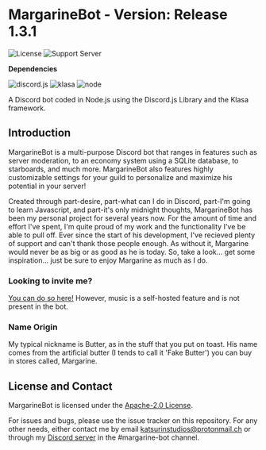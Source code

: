 # MargarineBot - Version: Release 1.3.1
![License](https://img.shields.io/github/license/Butterstroke/MargarineBot.svg?style=flat-square) ![Support Server](https://discordapp.com/api/guilds/303253034551476225/widget.png)

<b>Dependencies</b>

![discord.js](https://img.shields.io/badge/discord.js-v12.2.0-brightgreen.svg) ![klasa](https://img.shields.io/badge/Klasa-v0.22.0-brightgreen.svg) ![node](https://img.shields.io/badge/Node-v12.0.0+-brightgreen.svg)

A Discord bot coded in Node.js using the Discord.js Library and the Klasa framework.

## Introduction

MargarineBot is a multi-purpose Discord bot that ranges in features such as server moderation, to an economy system using a SQLite database, to starboards, and much more. MargarineBot also features highly customizable settings for your guild to personalize and maximize his potential in your server!

Created through part-desire, part-what can I do in Discord, part-I'm going to learn Javascript, and part-it's only midnight thoughts, MargarineBot has been my personal project for several years now. For the amount of time and effort I've spent, I'm quite proud of my work and the functionality I've be able to pull off. Ever since the start of his development, I've recieved plenty of support and can't thank those people enough. As without it, Margarine would never be as big or as good as he is today. So, take a look... get some inspiration... just be sure to enjoy Margarine as much as I do.

### Looking to invite me?
<a href="https://discordapp.com/oauth2/authorize?client_id=315132794172997633&permissions=60482&scope=bot"> You can do so here!</a> However, music is a self-hosted feature and is not present in the bot.

### Name Origin
My typical nickname is Butter, as in the stuff that you put on toast. His name comes from the artificial butter (I tends to call it 'Fake Butter') you can buy in stores called, Margarine.

## License and Contact<br>
MargarineBot is licensed under the [Apache-2.0 License](LICENSE). 

For issues and bugs, please use the issue tracker on this repository. For any other needs, either contact me by email <a href="mailto:katsurinstudios@protonmail.ch">katsurinstudios@protonmail.ch</a> or through my [Discord server](https://discord.gg/TJJ6KGd) in the #margarine-bot channel.
